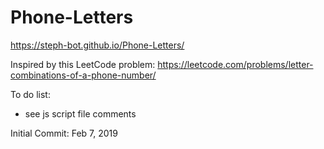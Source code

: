 # Phone-Letters

https://steph-bot.github.io/Phone-Letters/

Inspired by this LeetCode problem: https://leetcode.com/problems/letter-combinations-of-a-phone-number/

To do list:
- see js script file comments

Initial Commit: Feb 7, 2019
